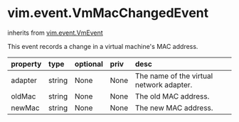 vim.event.VmMacChangedEvent
===========================
inherits from [vim.event.VmEvent](docs/vim.event.VmEvent.md)


This event records a change in a virtual machine's MAC address.

| property | type | optional | priv | desc |
|:---------|:-----|:---------|:-----|:-----|
| adapter | string | None | None | The name of the virtual network adapter. |
| oldMac | string | None | None | The old MAC address. |
| newMac | string | None | None | The new MAC address. |


